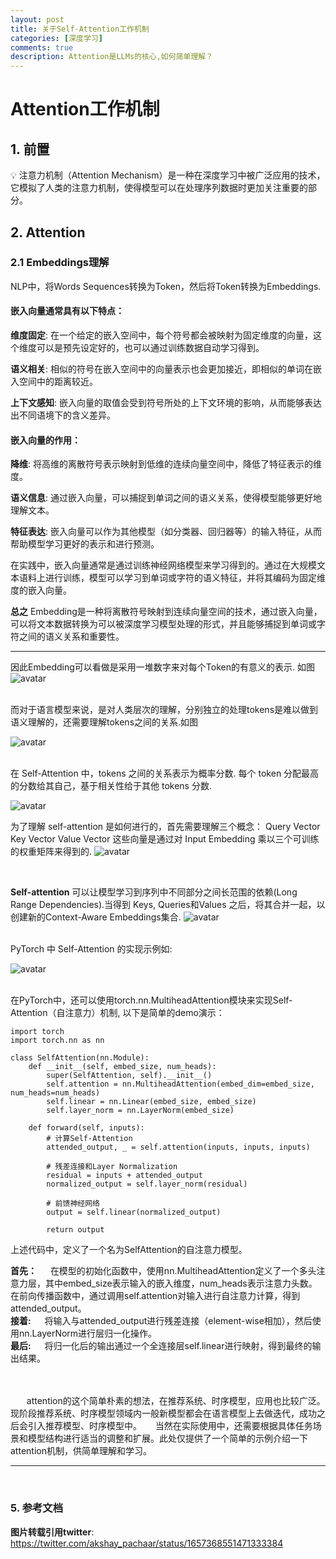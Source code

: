 ```yaml
---
layout: post
title: 关于Self-Attention工作机制
categories: [深度学习]
comments: true
description: Attention是LLMs的核心,如何简单理解？
---
```



# Attention工作机制
## 1. 前置
💡 注意力机制（Attention Mechanism）是一种在深度学习中被广泛应用的技术，它模拟了人类的注意力机制，使得模型可以在处理序列数据时更加关注重要的部分。

## 2. Attention
### 2.1 Embeddings理解
NLP中，将Words Sequences转换为Token，然后将Token转换为Embeddings.
#### 嵌入向量通常具有以下特点：

**维度固定**: 在一个给定的嵌入空间中，每个符号都会被映射为固定维度的向量，这个维度可以是预先设定好的，也可以通过训练数据自动学习得到。

**语义相关**: 相似的符号在嵌入空间中的向量表示也会更加接近，即相似的单词在嵌入空间中的距离较近。

**上下文感知**: 嵌入向量的取值会受到符号所处的上下文环境的影响，从而能够表达出不同语境下的含义差异。

#### 嵌入向量的作用：
**降维**: 将高维的离散符号表示映射到低维的连续向量空间中，降低了特征表示的维度。

**语义信息**: 通过嵌入向量，可以捕捉到单词之间的语义关系，使得模型能够更好地理解文本。

**特征表达**: 嵌入向量可以作为其他模型（如分类器、回归器等）的输入特征，从而帮助模型学习更好的表示和进行预测。

在实践中，嵌入向量通常是通过训练神经网络模型来学习得到的。通过在大规模文本语料上进行训练，模型可以学习到单词或字符的语义特征，并将其编码为固定维度的嵌入向量。

**总之** Embedding是一种将离散符号映射到连续向量空间的技术，通过嵌入向量，可以将文本数据转换为可以被深度学习模型处理的形式，并且能够捕捉到单词或字符之间的语义关系和重要性。


---
因此Embedding可以看做是采用一堆数字来对每个Token的有意义的表示. 如图 ![avatar](/images/2023/attention-1.png)

<br>
而对于语言模型来说，是对人类层次的理解，分别独立的处理tokens是难以做到语义理解的，还需要理解tokens之间的关系.如图 

![avatar](/images/2023/attention-2.png)

<br>
在 Self-Attention 中，tokens 之间的关系表示为概率分数. 每个 token 分配最高的分数给其自己，基于相关性给于其他 tokens 分数.

![avatar](/images/2023/attention-3.png)

为了理解 self-attention 是如何进行的，首先需要理解三个概念：
Query Vector
Key Vector
Value Vector
这些向量是通过对 Input Embedding 乘以三个可训练的权重矩阵来得到的.
![avatar](/images/2023/attention-4.png)

<br>

**Self-attention** 可以让模型学习到序列中不同部分之间长范围的依赖(Long Range Dependencies).当得到 Keys, Queries和Values 之后，将其合并一起，以创建新的Context-Aware Embeddings集合.
![avatar](/images/2023/attention-5.png)


<br>
PyTorch 中 Self-Attention 的实现示例如:

![avatar](/images/2023/attention-6.png)

<br>
在PyTorch中，还可以使用torch.nn.MultiheadAttention模块来实现Self-Attention（自注意力）机制, 以下是简单的demo演示：

```
import torch
import torch.nn as nn

class SelfAttention(nn.Module):
    def __init__(self, embed_size, num_heads):
        super(SelfAttention, self).__init__()
        self.attention = nn.MultiheadAttention(embed_dim=embed_size, num_heads=num_heads)
        self.linear = nn.Linear(embed_size, embed_size)
        self.layer_norm = nn.LayerNorm(embed_size)
    
    def forward(self, inputs):
        # 计算Self-Attention
        attended_output, _ = self.attention(inputs, inputs, inputs)
        
        # 残差连接和Layer Normalization
        residual = inputs + attended_output
        normalized_output = self.layer_norm(residual)
        
        # 前馈神经网络
        output = self.linear(normalized_output)
        
        return output

```

上述代码中，定义了一个名为SelfAttention的自注意力模型。

**首先：** &emsp; 在模型的初始化函数中，使用nn.MultiheadAttention定义了一个多头注意力层，其中embed_size表示输入的嵌入维度，num_heads表示注意力头数。在前向传播函数中，通过调用self.attention对输入进行自注意力计算，得到attended_output。
<br>
**接着:** &emsp; 将输入与attended_output进行残差连接（element-wise相加），然后使用nn.LayerNorm进行层归一化操作。
<br>
**最后:** &emsp; 将归一化后的输出通过一个全连接层self.linear进行映射，得到最终的输出结果。

<br>
<br>
&nbsp;
&emsp; attention的这个简单朴素的想法，在推荐系统、时序模型，应用也比较广泛。现阶段推荐系统、时序模型领域内一般新模型都会在语言模型上去做迭代，成功之后会引入推荐模型、时序模型中。
&emsp; 当然在实际使用中，还需要根据具体任务场景和模型结构进行适当的调整和扩展。此处仅提供了一个简单的示例介绍一下attention机制，供简单理解和学习。 

---
<br>

### 5. 参考文档
**图片转载引用twitter**:
https://twitter.com/akshay_pachaar/status/1657368551471333384


